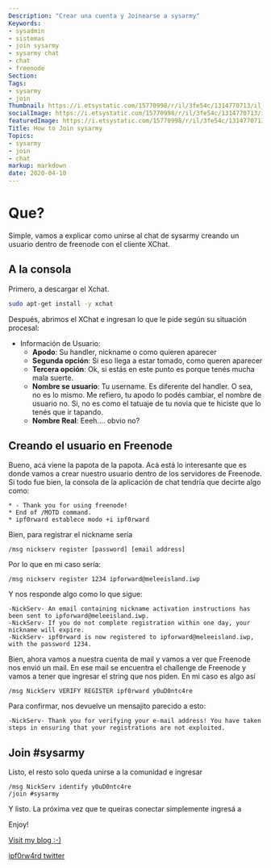 ```yaml
---
Description: "Crear una cuenta y Joinearse a sysarmy"
Keywords:
- sysadmin 
- sistemas
- join sysarmy
- sysarmy chat
- chat
- freenode
Section: 
Tags:
- sysarmy
- join
Thumbnail: https://i.etsystatic.com/15770998/r/il/3fe54c/1314770713/il_794xN.1314770713_n3sd.jpg
socialImage: https://i.etsystatic.com/15770998/r/il/3fe54c/1314770713/il_794xN.1314770713_n3sd.jpg
featuredImage: https://i.etsystatic.com/15770998/r/il/3fe54c/1314770713/il_794xN.1314770713_n3sd.jpg
Title: How to Join sysarmy 
Topics:
- sysarmy
- join
- chat
markup: markdown
date: 2020-04-10
---
```


# Que?

Simple, vamos a explicar como unirse al chat de sysarmy creando un usuario dentro de freenode con el cliente XChat.

## A la consola

Primero, a descargar el Xchat. 

```bash
sudo apt-get install -y xchat
```

Después, abrimos el XChat e ingresan lo que le pide según su situación procesal:

* Información de Usuario:
  - **Apodo**: Su handler, nickname o como quieren aparecer
  - **Segunda opción**: Si eso llega a estar tomado, como queren aparecer
  - **Tercera opción**: Ok, si estás en este punto es porque tenés mucha mala suerte. 
  - **Nombre se usuario**: Tu username. Es diferente del handler. O sea, no es lo mismo. Me refiero, tu apodo lo podés cambiar, el nombre de usuario no. Si, no es como el tatuaje de tu novia que te hiciste que lo tenés que ir tapando.
  - **Nombre Real**: Eeeh.... obvio no?

## Creando el usuario en Freenode

Bueno, acá viene la papota de la papota. Acá está lo interesante que es donde vamos a crear nuestro usuario dentro de los servidores de Freenode.
Si todo fue bien, la consola de la aplicación de chat tendría que decirte algo como:

```
* - Thank you for using freenode!
* End of /MOTD command.
* ipf0rward establece modo +i ipf0rward
```

Bien, para registrar el nickname sería

```
/msg nickserv register [password] [email address]
```

Por lo que en mi caso sería: 

```
/msg nickserv register 1234 ipforward@meleeisland.iwp
```

Y nos responde algo como lo que sigue:

```
-NickServ- An email containing nickname activation instructions has been sent to ipforward@meleeisland.iwp.
-NickServ- If you do not complete registration within one day, your nickname will expire.
-NickServ- ipf0rward is now registered to ipforward@meleeisland.iwp, with the password 1234.
```

Bien, ahora vamos a nuestra cuenta de mail y vamos a ver que Freenode nos envió un mail. En ese mail se encuentra el challenge de Freenode y vamos a tener que ingresar el string que nos piden. En mi caso es algo así 

```
/msg NickServ VERIFY REGISTER ipf0rward y0uD0ntc4re
```

Para confirmar, nos devuelve un mensajito parecido a esto:

```
-NickServ- Thank you for verifying your e-mail address! You have taken steps in ensuring that your registrations are not exploited.
```
## Join #sysarmy

Listo, el resto solo queda unirse a la comunidad e ingresar
```
/msg NickServ identify y0uD0ntc4re
/join #sysarmy
```
Y listo. La próxima vez que te queiras conectar simplemente ingresá a

Enjoy!

[Visit my blog :-)](https://blog.ipforward.co)

[ipf0rw4rd twitter](https://twitter.com/ipf0rw4rd)
